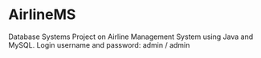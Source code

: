 # AirlineMS
Database Systems Project on Airline Management System using Java and MySQL.
Login username and password: admin / admin
